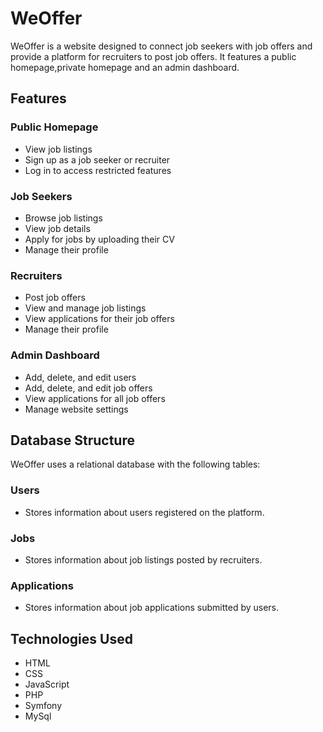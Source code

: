 # WeOffer
WeOffer is a website designed to connect job seekers with job offers and provide a platform for recruiters to post job offers. 
It features a public homepage,private homepage and an admin dashboard.

## Features
### Public Homepage

- View job listings
- Sign up as a job seeker or recruiter
- Log in to access restricted features

### Job Seekers

- Browse job listings
- View job details
- Apply for jobs by uploading their CV
- Manage their profile

### Recruiters

- Post job offers
- View and manage job listings
- View applications for their job offers
- Manage their profile

### Admin Dashboard

- Add, delete, and edit users
- Add, delete, and edit job offers
- View applications for all job offers
- Manage website settings

## Database Structure
WeOffer uses a relational database with the following tables:
### Users
- Stores information about users registered on the platform.
### Jobs
- Stores information about job listings posted by recruiters.
### Applications
- Stores information about job applications submitted by users.

## Technologies Used
- HTML
- CSS
- JavaScript
- PHP
- Symfony
- MySql
